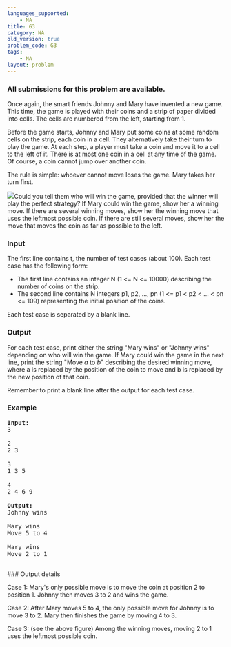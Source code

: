 ```yaml
---
languages_supported:
    - NA
title: G3
category: NA
old_version: true
problem_code: G3
tags:
    - NA
layout: problem
---
```

###  All submissions for this problem are available. 

Once again, the smart friends Johnny and Mary have invented a new game. This time, the game is played with their coins and a strip of paper divided into cells. The cells are numbered from the left, starting from 1.

Before the game starts, Johnny and Mary put some coins at some random cells on the strip, each coin in a cell. They alternatively take their turn to play the game. At each step, a player must take a coin and move it to a cell to the left of it. There is at most one coin in a cell at any time of the game. Of course, a coin cannot jump over another coin.

The rule is simple: whoever cannot move loses the game. Mary takes her turn first.

![](//codechef.com/content/coingame.png)Could you tell them who will win the game, provided that the winner will play the perfect strategy? If Mary could win the game, show her a winning move. If there are several winning moves, show her the winning move that uses the leftmost possible coin. If there are still several moves, show her the move that moves the coin as far as possible to the left.

### Input

The first line contains t, the number of test cases (about 100). Each test case has the following form:

- The first line contains an integer N (1 <= N <= 10000) describing the number of coins on the strip.
- The second line contains N integers p1, p2, ..., pn (1 <= p1 < p2 < ... < pn <= 109) representing the initial position of the coins.

Each test case is separated by a blank line.

### Output

For each test case, print either the string "Mary wins" or "Johnny wins" depending on who will win the game. If Mary could win the game in the next line, print the string "Move _a_ to _b_" describing the desired winning move, where a is replaced by the position of the coin to move and b is replaced by the new position of that coin.

Remember to print a blank line after the output for each test case.

### Example

<pre><strong>Input:</strong>
3

2
2 3

3 
1 3 5

4
2 4 6 9

<strong>Output:</strong>
Johnny wins

Mary wins
Move 5 to 4

Mary wins
Move 2 to 1

</pre>### Output details
Case 1: Mary's only possible move is to move the coin at position 2 to position 1. Johnny then moves 3 to 2 and wins the game.

Case 2: After Mary moves 5 to 4, the only possible move for Johnny is to move 3 to 2. Mary then finishes the game by moving 4 to 3.

Case 3: (see the above figure) Among the winning moves, moving 2 to 1 uses the leftmost possible coin.
